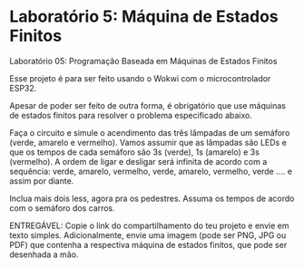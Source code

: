 # Laboratório 5: Máquina de Estados Finitos

Laboratório 05: Programação Baseada em Máquinas de Estados Finitos

Esse projeto é para ser feito usando o Wokwi com o microcontrolador ESP32.

Apesar de poder ser feito de outra forma, é obrigatório que use máquinas de estados finitos para resolver o problema especificado abaixo.

Faça o circuito e simule o acendimento das três lâmpadas de um semáforo (verde, amarelo e vermelho). Vamos assumir que as lâmpadas são LEDs e que os tempos de cada semáforo são 3s (verde), 1s (amarelo) e 3s (vermelho). A ordem de ligar e desligar será infinita de acordo com a sequência: verde, amarelo, vermelho, verde, amarelo, vermelho, verde .... e assim por diante.

Inclua mais dois less, agora pra os pedestres. Assuma os tempos de acordo com o semáforo dos carros.

ENTREGÁVEL: Copie o link do compartilhamento do teu projeto e envie em texto simples. Adicionalmente, envie uma imagem (pode ser PNG, JPG ou PDF) que contenha a respectiva máquina de estados finitos, que pode ser desenhada a mão.
